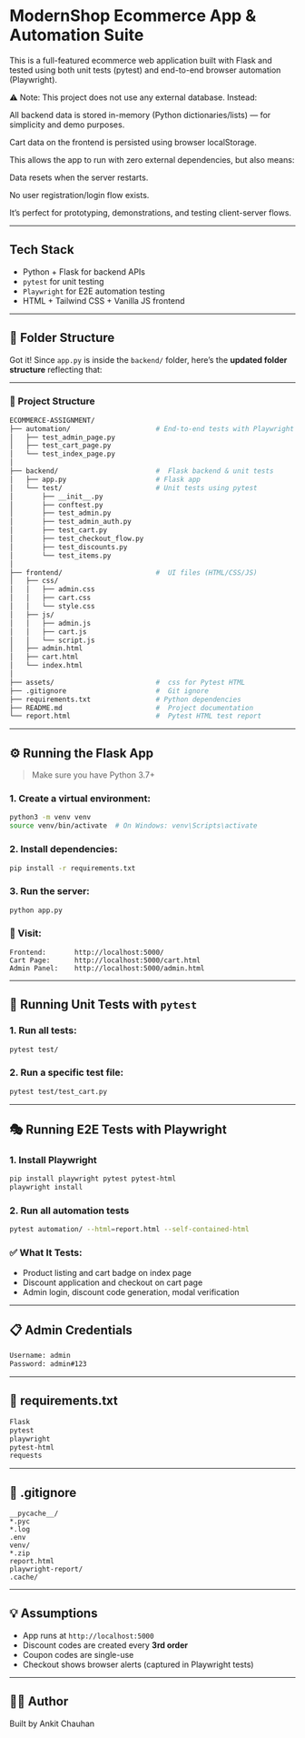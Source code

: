 #  ModernShop Ecommerce App & Automation Suite

This is a full-featured ecommerce web application built with Flask and tested using both unit tests (pytest) and end-to-end browser automation (Playwright).

⚠️ Note: This project does not use any external database.
Instead:

All backend data is stored in-memory (Python dictionaries/lists) — for simplicity and demo purposes.

Cart data on the frontend is persisted using browser localStorage.

This allows the app to run with zero external dependencies, but also means:

Data resets when the server restarts.

No user registration/login flow exists.

It’s perfect for prototyping, demonstrations, and testing client-server flows.



---

##  Tech Stack

-  Python + Flask for backend APIs
- `pytest` for unit testing
- `Playwright` for E2E automation testing
- HTML + Tailwind CSS + Vanilla JS frontend

---

## 📁 Folder Structure

Got it! Since `app.py` is inside the `backend/` folder, here’s the **updated folder structure** reflecting that:

---

### 📁 Project Structure

```bash
ECOMMERCE-ASSIGNMENT/
├── automation/                     # End-to-end tests with Playwright
│   ├── test_admin_page.py
│   ├── test_cart_page.py
│   └── test_index_page.py
│
├── backend/                        #  Flask backend & unit tests
│   ├── app.py                      # Flask app
│   └── test/                       # Unit tests using pytest
│       ├── __init__.py
│       ├── conftest.py
│       ├── test_admin.py
│       ├── test_admin_auth.py
│       ├── test_cart.py
│       ├── test_checkout_flow.py
│       ├── test_discounts.py
│       └── test_items.py
│
├── frontend/                       #  UI files (HTML/CSS/JS)
│   ├── css/
│   │   ├── admin.css
│   │   ├── cart.css
│   │   └── style.css
│   ├── js/
│   │   ├── admin.js
│   │   ├── cart.js
│   │   └── script.js
│   ├── admin.html
│   ├── cart.html
│   └── index.html
│
├── assets/                         #  css for Pytest HTML 
├── .gitignore                      #  Git ignore
├── requirements.txt                # Python dependencies
├── README.md                       #  Project documentation
└── report.html                     #  Pytest HTML test report
```

---

## ⚙️ Running the Flask App

> Make sure you have Python 3.7+

### 1. Create a virtual environment:

```bash
python3 -m venv venv
source venv/bin/activate  # On Windows: venv\Scripts\activate
```

### 2. Install dependencies:

```bash
pip install -r requirements.txt
```

### 3. Run the server:

```bash
python app.py
```

### 🔗 Visit:
```
Frontend:       http://localhost:5000/
Cart Page:      http://localhost:5000/cart.html
Admin Panel:    http://localhost:5000/admin.html
```

---

## 🧪 Running Unit Tests with `pytest`

### 1. Run all tests:

```bash
pytest test/
```

### 2. Run a specific test file:

```bash
pytest test/test_cart.py
```

---

## 🎭 Running E2E Tests with Playwright

### 1. Install Playwright

```bash
pip install playwright pytest pytest-html
playwright install
```

### 2. Run all automation tests

```bash
pytest automation/ --html=report.html --self-contained-html
```


### ✅ What It Tests:

- Product listing and cart badge on index page
- Discount application and checkout on cart page
- Admin login, discount code generation, modal verification

---

## 📋 Admin Credentials

```txt
Username: admin
Password: admin#123
```

---

## 🧾 requirements.txt

```txt
Flask
pytest
playwright
pytest-html
requests
```

---

## 🧼 .gitignore

```gitignore
__pycache__/
*.pyc
*.log
.env
venv/
*.zip
report.html
playwright-report/
.cache/
```

---

## 💡 Assumptions

- App runs at `http://localhost:5000`
- Discount codes are created every **3rd order**
- Coupon codes are single-use
- Checkout shows browser alerts (captured in Playwright tests)

---

## 👨‍💻 Author

Built by Ankit Chauhan  


